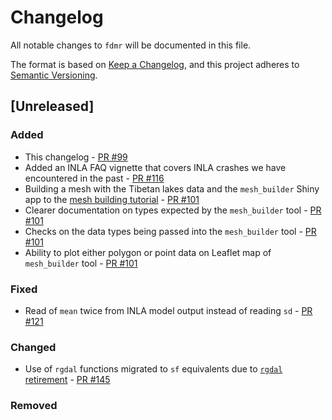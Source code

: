 # Changelog

All notable changes to `fdmr` will be documented in this file.

The format is based on [Keep a Changelog](https://keepachangelog.com/en/1.1.0/),
and this project adheres to [Semantic Versioning](https://semver.org/spec/v2.0.0.html).

## [Unreleased]

### Added

- This changelog - [PR #99](https://github.com/4DModeller/fdmr/pull/99)
- Added an INLA FAQ vignette that covers INLA crashes we have encountered in the past - [PR #116](https://github.com/4DModeller/fdmr/pull/116)
- Building a mesh with the Tibetan lakes data and the `mesh_builder` Shiny app to the [mesh building tutorial](https://4dmodeller.github.io/fdmr/articles/meshbuilder.html) - [PR #101](https://github.com/4DModeller/fdmr/pull/101)
- Clearer documentation on types expected by the `mesh_builder` tool - [PR #101](https://github.com/4DModeller/fdmr/pull/101)
- Checks on the data types being passed into the `mesh_builder` tool - [PR #101](https://github.com/4DModeller/fdmr/pull/101)
- Ability to plot either polygon or point data on Leaflet map of `mesh_builder` tool - [PR #101](https://github.com/4DModeller/fdmr/pull/101)

### Fixed

- Read of `mean` twice from INLA model output instead of reading `sd` - [PR #121](https://github.com/4DModeller/fdmr/pull/121)

### Changed

- Use of `rgdal` functions migrated to `sf` equivalents due to [`rgdal` retirement](https://r-spatial.org/r/2022/04/12/evolution.html) - [PR #145](https://github.com/4DModeller/fdmr/pull/145)

### Removed
